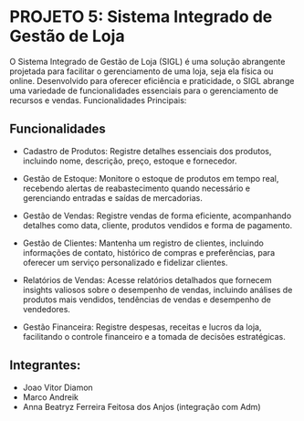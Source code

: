 
# PROJETO 5: Sistema Integrado de Gestão de Loja

O Sistema Integrado de Gestão de Loja (SIGL) é uma solução abrangente projetada para facilitar o gerenciamento de uma loja, seja ela física ou online. Desenvolvido para oferecer eficiência e praticidade, o SIGL abrange uma variedade de funcionalidades essenciais para o gerenciamento de recursos e vendas.
Funcionalidades Principais:



## Funcionalidades

- Cadastro de Produtos: Registre detalhes essenciais dos produtos, incluindo nome, descrição, preço, estoque e fornecedor.

- Gestão de Estoque: Monitore o estoque de produtos em tempo real, recebendo alertas de reabastecimento quando necessário e gerenciando entradas e saídas de mercadorias.
  
- Gestão de Vendas: Registre vendas de forma eficiente, acompanhando detalhes como data, cliente, produtos vendidos e forma de pagamento.

- Gestão de Clientes: Mantenha um registro de clientes, incluindo informações de contato, histórico de compras e preferências, para oferecer um serviço personalizado e fidelizar clientes.

- Relatórios de Vendas: Acesse relatórios detalhados que fornecem insights valiosos sobre o desempenho de vendas, incluindo análises de produtos mais vendidos, tendências de vendas e desempenho de vendedores.
  
- Gestão Financeira: Registre despesas, receitas e lucros da loja, facilitando o controle financeiro e a tomada de decisões estratégicas.

## Integrantes:
- Joao Vitor Diamon
- Marco Andreik
- Anna Beatryz Ferreira Feitosa dos Anjos (integração com Adm)
